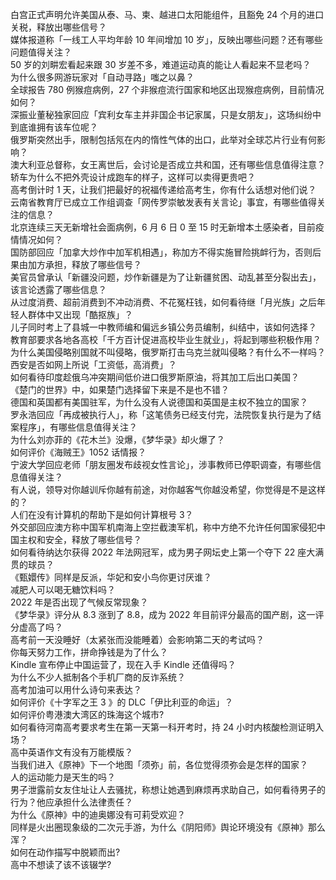 白宫正式声明允许美国从泰、马、柬、越进口太阳能组件，且豁免 24 个月的进口关税，释放出哪些信号？  
媒体报道称「一线工人平均年龄 10 年间增加 10 岁」，反映出哪些问题？还有哪些问题值得关注？  
50 岁的刘畊宏看起来跟 30 岁差不多，难道运动真的能让人看起来不显老吗？  
为什么很多网游玩家对「自动寻路」嗤之以鼻？  
全球报告 780 例猴痘病例，27 个非猴痘流行国家和地区出现猴痘病例，目前情况如何？  
深振业董秘独家回应「宾利女车主并非国企书记家属，只是女朋友」，这场纠纷中到底谁拥有该车位呢？  
俄罗斯突然出手，限制包括氖在内的惰性气体的出口，此举对全球芯片行业有何影响？  
澳大利亚总督称，女王离世后，会讨论是否成立共和国，还有哪些信息值得注意？  
轿车为什么不把外壳设计成跑车的样子，这样可以卖得更贵吧？  
高考倒计时 1 天，让我们把最好的祝福传递给高考生，你有什么话想对他们说？  
云南省教育厅已成立工作组调查「网传罗崇敏发表有关言论」事宜，有哪些值得关注的信息？  
北京连续三天无新增社会面病例，6 月 6 日 0 至 15 时无新增本土感染者，目前疫情情况如何？  
国防部回应「加拿大炒作中加军机相遇」，称加方不得实施冒险挑衅行为，否则后果由加方承担，释放了哪些信号？  
美官员曾承认「新疆没问题，炒作新疆是为了让新疆贫困、动乱甚至分裂出去」，该言论透露了哪些信息？  
从过度消费、超前消费到不冲动消费、不花冤枉钱，如何看待继「月光族」之后年轻人群体中又出现「酷抠族」？  
儿子同时考上了县城一中教师编和偏远乡镇公务员编制，纠结中，该如何选择？  
教育部要求各地各高校「千方百计促进高校毕业生就业」，将起到哪些积极作用？  
为什么美国侵略别国就不叫侵略，俄罗斯打击乌克兰就叫侵略？有什么不一样吗？  
西安是否如网上所说「工资低，高消费」？  
如何看待印度趁俄乌冲突期间低价进口俄罗斯原油，将其加工后出口美国？  
《楚门的世界》中，如果楚门选择留下来是不是也不错？  
德国和英国都有美国驻军，为什么没有人说德国和英国是主权不独立的国家？  
罗永浩回应「再成被执行人」，称「这笔债务已经支付完，法院恢复执行是为了结案程序」，有哪些信息值得关注？  
为什么刘亦菲的《花木兰》没爆，《梦华录》却火爆了？  
如何评价《海贼王》1052 话情报？  
宁波大学回应老师「朋友圈发布歧视女性言论」，涉事教师已停职调查，有哪些信息值得关注？  
有人说，领导对你越训斥你越有前途，对你越客气你越没希望，你觉得是不是这样的？  
人们在没有计算机的帮助下是如何计算根号 3？  
外交部回应澳方称中国军机南海上空拦截澳军机，称中方绝不允许任何国家侵犯中国主权和安全，释放了哪些信号？  
如何看待纳达尔获得 2022 年法网冠军，成为男子网坛史上第一个夺下 22 座大满贯的球员？  
《甄嬛传》同样是反派，华妃和安小鸟你更讨厌谁？  
减肥人可以喝无糖饮料吗？  
2022 年是否出现了气候反常现象？  
《梦华录》评分从 8.3 涨到了 8.8，成为 2022 年目前评分最高的国产剧，这一评分虚高了吗？  
高考前一天没睡好（太紧张而没能睡着）会影响第二天的考试吗？  
你每天努力工作，拼命挣钱是为了什么？  
Kindle 宣布停止中国运营了，现在入手 Kindle 还值得吗？  
为什么不少人抵制各个手机厂商的反诈系统？  
高考加油可以用什么诗句来表达？  
如何评价《十字军之王 3 》的 DLC「伊比利亚的命运」？  
如何评价粤港澳大湾区的珠海这个城市?  
如何看待河南高考要求考生在第一天第一科开考时，持 24 小时内核酸检测证明入场？  
高中英语作文有没有万能模版？  
当我们进入《原神》下一个地图「须弥」前，各位觉得须弥会是怎样的国家？  
人的运动能力是天生的吗？  
男子泄露前女友住址让人去骚扰，称想让她遇到麻烦再求助自己，如何看待男子的行为？他应承担什么法律责任？  
为什么《原神》中的迪奥娜没有可莉受欢迎？  
同样是火出圈现象级的二次元手游，为什么《阴阳师》舆论环境没有《原神》那么浑？  
如何在动作描写中脱颖而出?  
高中不想读了该不该辍学?  
